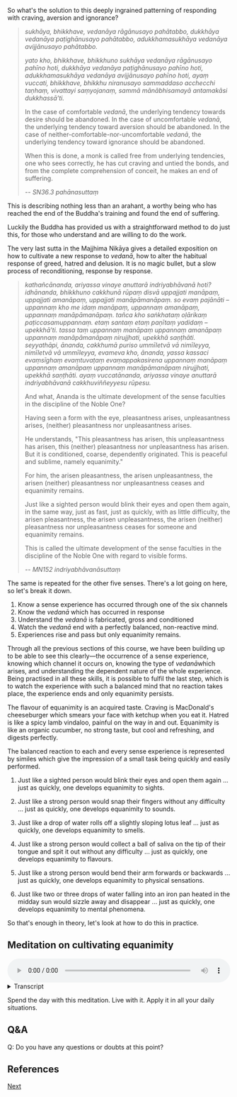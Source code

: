 So what's the solution to this deeply ingrained patterning of responding with craving, aversion and ignorance?

> *sukhāya, bhikkhave, vedanāya rāgānusayo pahātabbo, dukkhāya vedanāya paṭighānusayo pahātabbo, adukkhamasukhāya vedanāya avijjānusayo pahātabbo.* 
> 
> *yato kho, bhikkhave, bhikkhuno sukhāya vedanāya rāgānusayo pahīno hoti, dukkhāya vedanāya paṭighānusayo pahīno hoti, adukkhamasukhāya vedanāya avijjānusayo pahīno hoti, ayaṃ vuccati, bhikkhave, bhikkhu niranusayo sammaddaso acchecchi taṇhaṃ, vivattayi saṃyojanaṃ, sammā mānābhisamayā antamakāsi dukkhassā'ti.*
> 
> In the case of comfortable *vedanā*, the underlying tendency towards desire should be abandoned. In the case of uncomfortable *vedanā*, the underlying tendency toward aversion should be abandoned. In the case of neither-comfortable-nor-uncomfortable *vedanā*, the underlying tendency toward ignorance should be abandoned.
> 
> When this is done, a monk is called free from underlying tendencies, one who sees correctly, he has cut craving and untied the bonds, and from the complete comprehension of conceit, he makes an end of suffering.
> 
> -- *SN36.3 pahānasuttaṃ*

This is describing nothing less than an arahant, a worthy being who has reached the end of the Buddha's training and found the end of suffering.

Luckily the Buddha has provided us with a straightforward method to do just this, for those who understand and are willing to do the work.

The very last sutta in the Majjhima Nikāya gives a detailed exposition on how to cultivate a new response to *vedanā*, how to alter the habitual response of greed, hatred and delusion. It is no magic bullet, but a slow process of reconditioning, response by response.

> *kathañcānanda, ariyassa vinaye anuttarā indriyabhāvanā hoti? idhānanda, bhikkhuno cakkhunā rūpaṃ disvā uppajjati manāpaṃ, uppajjati amanāpaṃ, uppajjati manāpāmanāpaṃ. so evaṃ pajānāti – uppannaṃ kho me idaṃ manāpaṃ, uppannaṃ amanāpaṃ, uppannaṃ manāpāmanāpaṃ. tañca kho saṅkhataṃ oḷārikaṃ paṭiccasamuppannaṃ. etaṃ santaṃ etaṃ paṇītaṃ yadidaṃ – upekkhā’ti. tassa taṃ uppannaṃ manāpaṃ uppannaṃ amanāpaṃ uppannaṃ manāpāmanāpaṃ nirujjhati, upekkhā saṇṭhāti. seyyathāpi, ānanda, cakkhumā puriso ummīletvā vā nimīleyya, nimīletvā vā ummīleyya, evameva kho, ānanda, yassa kassaci evaṃsīghaṃ evaṃtuvaṭaṃ evaṃappakasirena uppannaṃ manāpaṃ uppannaṃ amanāpaṃ uppannaṃ manāpāmanāpaṃ nirujjhati, upekkhā saṇṭhāti. ayaṃ vuccatānanda, ariyassa vinaye anuttarā indriyabhāvanā cakkhuviññeyyesu rūpesu.*
> 
> And what, Ananda is the ultimate development of the sense faculties in the discipline of the Noble One?
> 
> Having seen a form with the eye, pleasantness arises, unpleasantness arises, (neither) pleasantness nor unpleasantness arises.
> 
> He understands, "This pleasantness has arisen, this unpleasantness has arisen, this (neither) pleasantness nor unpleasantness has arisen. But it is conditioned, coarse, dependently originated. This is peaceful and sublime, namely equanimity."
> 
> For him, the arisen pleasantness, the arisen unpleasantness, the arisen (neither) pleasantness nor unpleasantness ceases and equanimity remains.
> 
> Just like a sighted person would blink their eyes and open them again, in the same way, just as fast, just as quickly, with as little difficulty, the arisen pleasantness, the arisen unpleasantness, the arisen (neither) pleasantness nor unpleasantness ceases for someone and equanimity remains.
> 
> This is called the ultimate development of the sense faculties in the discipline of the Noble One with regard to visible forms.
>
> -- *MN152 indriyabhāvanāsuttaṃ*

The same is repeated for the other five senses. There's a lot going on here, so let's break it down.

1. Know a sense experience has occurred through one of the six channels 
2. Know the *vedanā* which has occurred in response
3. Understand the *vedanā* is fabricated, gross and conditioned
4. Watch the *vedanā* end with a perfectly balanced, non-reactive mind.
5. Experiences rise and pass but only equanimity remains.

Through all the previous sections of this course, we have been building up to be able to see this clearly—the occurrence of a sense experience, knowing which channel it occurs on, knowing the type of *vedanā*which arises, and understanding the dependent nature of the whole experience. Being practised in all these skills, it is possible to fulfil the last step, which is to watch the experience with such a balanced mind that no reaction takes place, the experience ends and only equanimity persists.

The flavour of equanimity is an acquired taste. Craving is MacDonald's cheeseburger which smears your face with ketchup when you eat it. Hatred is like a spicy lamb vindaloo, painful on the way in and out. Equanimity is like an organic cucumber, no strong taste, but cool and refreshing, and digests perfectly.

The balanced reaction to each and every sense experience is represented by similes which give the impression of a small task being quickly and easily performed.

1. Just like a sighted person would blink their eyes and open them again ... just as quickly, one develops equanimity to sights.

2. Just like a strong person would snap their fingers without any difficulty ... just as quickly, one develops equanimity to sounds.

3. Just like a drop of water rolls off a slightly sloping lotus leaf ... just as quickly, one develops equanimity to smells.

4. Just like a strong person would collect a ball of saliva on the tip of their tongue and spit it out without any difficulty ... just as quickly, one develops equanimity to flavours.

5. Just like a strong person would bend their arm forwards or backwards ... just as quickly, one develops equanimity to physical sensations.

6. Just like two or three drops of water falling into an iron pan heated in the midday sun would sizzle away and disappear ... just as quickly, one develops equanimity to mental phenomena.

So that's enough in theory, let's look at how to do this in practice.

## Meditation on cultivating equanimity


<audio controls style="width: 100%; max-width: 600px;">
    <source src="assets/audio/20. Cultivating Equanimity.mp3" type="audio/mpeg">
</audio>



<details>
<summary>Transcript</summary>

Come back to your senses.

Be aware of whatever sense experience is happening right now.

Is the experience comfortable, uncomfortable, or neither. Label it as such.

The habitual reaction to comfortable experience is to like it, to want more of it. Now you're actively going to cultivate a different reaction to pleasant experiences, that is non-reaction, just knowing it with equanimity.

The habitual reaction to uncomfortable experience is to dislike it, to want less of it, make it go away. Now you're actively going to cultivate a different reaction to unpleasant experiences, that is non-reaction, just knowing it with equanimity.

The habitual reaction to neither comfortable nor uncomfortable experience is to ignore it, to be unaware of it. Now you're actively going to cultivate a different reaction to these neutral experiences, that is non-reaction, just knowing it with equanimity.

---
When seeing, as fast as you can blink, respond to pleasant, unpleasant and neutral *vedanā* with equanimity, just experiencing them with a balanced mind.

When hearing, as fast as you can snap your fingers, respond to pleasant, unpleasant and neutral *vedanā* with equanimity, just experiencing them with a balanced mind.

When smelling, as fast as water rolls off a lotus leaf, respond to pleasant, unpleasant and neutral *vedanā* with equanimity, just experiencing them with a balanced mind.

When tasting, as fast as you can spit something out, respond to pleasant, unpleasant and neutral *vedanā* with equanimity, just experiencing them with a balanced mind.

When feeling physical sensations, as fast as you can bend your arm, respond to pleasant, unpleasant and neutral *vedanā* with equanimity, just experiencing them with a balanced mind.

When experiencing mental phenomena, as fast as a drop of water evaporates on a hot plate, respond to pleasant, unpleasant and neutral *vedanā* with equanimity, just experiencing them with a balanced mind.

Experience by experience, it makes no different which sense channel the experience is occurring on, it makes no different whether it is comfortable, uncomfortable or neutral, your job is to know it in the most balanced way possible, just looking on with equanimity.

Knowing every *vedanā*, respond to every one with a completely balanced mind.

---
When experiencing pleasant *vedanā*, don't give craving a chance. Don't let desire take root. Keep the mind balanced in response.

When experiencing unpleasant *vedanā*, don't give aversion a chance. Don't let dislike take root. Keep the mind balanced in response.

When experiencing neutral *vedanā*, don't give ignorance a chance. Don't let delusion take root. Keep the mind balanced in response.

---
This is the most simple yet profound practice to alter the way you respond to reality.

Not having each and every experience coloured and clouded by greed, hatred and delusion will allow you to see more clearly, more objectively, more in line with reality.

---
The practice is simple, but maintaining it is difficult. So make a special effort to continue throughout the day and into the night, knowing each experience, fully experiencing each *phassa*, every *vedanā* with a non-reactive mind.

This is the noble practice of *indriyabhāvanā*, cultivating equanimity to each and every experience.

---
Keep knowing every experience and responding with perfect mental balance.

Experience by experience, it is possible to change this deeply ingrained pattern of response.

Don't be a slave of *vedanā* any longer. Don't let this invisible force exert its hidden power over you. Instead of responding to *vedanā* with greed, with hatred, with delusion, responded with a perfectly calm, balanced mind.

This is the training in cultivating equanimity. Keep practising.


</details>


Spend the day with this meditation. Live with it. Apply it in all your daily situations.

## Q&A

Q: Do you have any questions or doubts at this point?

## References





<a href="6. Characteristics of Existence.html">Next</a>

